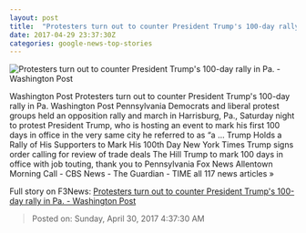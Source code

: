 ```yaml
---
layout: post
title:  "Protesters turn out to counter President Trump's 100-day rally in Pa. - Washington Post"
date: 2017-04-29 23:37:30Z
categories: google-news-top-stories
---
```


![Protesters turn out to counter President Trump's 100-day rally in Pa. - Washington Post](https://img.washingtonpost.com/rf/image_1484w/2010-2019/WashingtonPost/2017/04/29/Editorial-Opinion/Images/05934092-2142.jpg)

Washington Post Protesters turn out to counter President Trump's 100-day rally in Pa. Washington Post Pennsylvania Democrats and liberal protest groups held an opposition rally and march in Harrisburg, Pa., Saturday night to protest President Trump, who is hosting an event to mark his first 100 days in office in the very same city he referred to as “a ... Trump Holds a Rally of His Supporters to Mark His 100th Day New York Times Trump signs order calling for review of trade deals The Hill Trump to mark 100 days in office with job touting, thank you to Pennsylvania Fox News Allentown Morning Call - CBS News - The Guardian - TIME all 117 news articles »


Full story on F3News: [Protesters turn out to counter President Trump's 100-day rally in Pa. - Washington Post](http://www.f3nws.com/n/xGtaPD)

> Posted on: Sunday, April 30, 2017 4:37:30 AM

